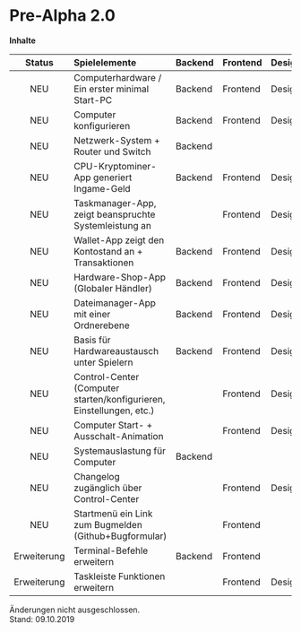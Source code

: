 # Pre-Alpha 2.0

**Inhalte**

| Status      | Spielelemente                                             | Backend  | Frontend | Design |
|:---:        |:---                                                       |---       |---       |---     |
| NEU         | Computerhardware / Ein erster minimal Start-PC            | Backend  | Frontend | Design |
| NEU         | Computer konfigurieren                                    | Backend  | Frontend | Design |
| NEU         | Netzwerk-System + Router und Switch                       | Backend  |          |        |
| NEU         | CPU-Kryptominer-App generiert Ingame-Geld                 | Backend  | Frontend | Design |
| NEU         | Taskmanager-App, zeigt beanspruchte Systemleistung an     |          | Frontend | Design |
| NEU         | Wallet-App zeigt den Kontostand an + Transaktionen        | Backend  | Frontend | Design |
| NEU         | Hardware-Shop-App (Globaler Händler)                      | Backend  | Frontend | Design |
| NEU         | Dateimanager-App mit einer Ordnerebene                    | Backend  | Frontend | Design |
| NEU         | Basis für Hardwareaustausch unter Spielern                | Backend  | Frontend | Design |
| NEU         | Control-Center (Computer starten/konfigurieren, Einstellungen, etc.) |          | Frontend | Design |
| NEU         | Computer Start- + Ausschalt-Animation                     |          | Frontend | Design |
| NEU         | Systemauslastung für Computer                             | Backend  |          |        |
| NEU         | Changelog zugänglich über Control-Center                  |          | Frontend | Design |
| NEU         | Startmenü ein Link zum Bugmelden (Github+Bugformular)     |          | Frontend |        | 
| Erweiterung | Terminal-Befehle erweitern                                | Backend  | Frontend |        |
| Erweiterung | Taskleiste Funktionen erweitern                           |          | Frontend | Design |

Änderungen nicht ausgeschlossen.  
Stand: 09.10.2019